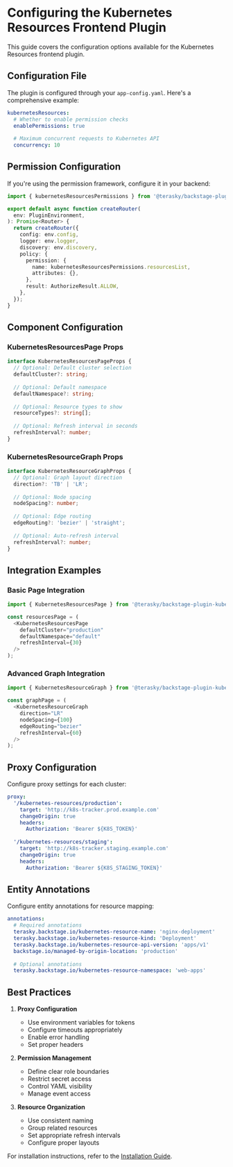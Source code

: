 # Configuring the Kubernetes Resources Frontend Plugin

This guide covers the configuration options available for the Kubernetes Resources frontend plugin.

## Configuration File

The plugin is configured through your `app-config.yaml`. Here's a comprehensive example:

```yaml
kubernetesResources:
  # Whether to enable permission checks
  enablePermissions: true
  
  # Maximum concurrent requests to Kubernetes API
  concurrency: 10
```

## Permission Configuration

If you're using the permission framework, configure it in your backend:

```typescript
import { kubernetesResourcesPermissions } from '@terasky/backstage-plugin-kubernetes-resources-common';

export default async function createRouter(
  env: PluginEnvironment,
): Promise<Router> {
  return createRouter({
    config: env.config,
    logger: env.logger,
    discovery: env.discovery,
    policy: {
      permission: {
        name: kubernetesResourcesPermissions.resourcesList,
        attributes: {},
      },
      result: AuthorizeResult.ALLOW,
    },
  });
}
```

## Component Configuration

### KubernetesResourcesPage Props

```typescript
interface KubernetesResourcesPageProps {
  // Optional: Default cluster selection
  defaultCluster?: string;
  
  // Optional: Default namespace
  defaultNamespace?: string;
  
  // Optional: Resource types to show
  resourceTypes?: string[];
  
  // Optional: Refresh interval in seconds
  refreshInterval?: number;
}
```

### KubernetesResourceGraph Props

```typescript
interface KubernetesResourceGraphProps {
  // Optional: Graph layout direction
  direction?: 'TB' | 'LR';
  
  // Optional: Node spacing
  nodeSpacing?: number;
  
  // Optional: Edge routing
  edgeRouting?: 'bezier' | 'straight';
  
  // Optional: Auto-refresh interval
  refreshInterval?: number;
}
```

## Integration Examples

### Basic Page Integration

```typescript
import { KubernetesResourcesPage } from '@terasky/backstage-plugin-kubernetes-resources-frontend';

const resourcesPage = (
  <KubernetesResourcesPage
    defaultCluster="production"
    defaultNamespace="default"
    refreshInterval={30}
  />
);
```

### Advanced Graph Integration

```typescript
import { KubernetesResourceGraph } from '@terasky/backstage-plugin-kubernetes-resources-frontend';

const graphPage = (
  <KubernetesResourceGraph
    direction="LR"
    nodeSpacing={100}
    edgeRouting="bezier"
    refreshInterval={60}
  />
);
```

## Proxy Configuration

Configure proxy settings for each cluster:

```yaml
proxy:
  '/kubernetes-resources/production':
    target: 'http://k8s-tracker.prod.example.com'
    changeOrigin: true
    headers:
      Authorization: 'Bearer ${K8S_TOKEN}'
      
  '/kubernetes-resources/staging':
    target: 'http://k8s-tracker.staging.example.com'
    changeOrigin: true
    headers:
      Authorization: 'Bearer ${K8S_STAGING_TOKEN}'
```

## Entity Annotations

Configure entity annotations for resource mapping:

```yaml
annotations:
  # Required annotations
  terasky.backstage.io/kubernetes-resource-name: 'nginx-deployment'
  terasky.backstage.io/kubernetes-resource-kind: 'Deployment'
  terasky.backstage.io/kubernetes-resource-api-version: 'apps/v1'
  backstage.io/managed-by-origin-location: 'production'
  
  # Optional annotations
  terasky.backstage.io/kubernetes-resource-namespace: 'web-apps'
```

## Best Practices

1. **Proxy Configuration**
    - Use environment variables for tokens
    - Configure timeouts appropriately
    - Enable error handling
    - Set proper headers

2. **Permission Management**
    - Define clear role boundaries
    - Restrict secret access
    - Control YAML visibility
    - Manage event access

3. **Resource Organization**
    - Use consistent naming
    - Group related resources
    - Set appropriate refresh intervals
    - Configure proper layouts

For installation instructions, refer to the [Installation Guide](./install.md). 